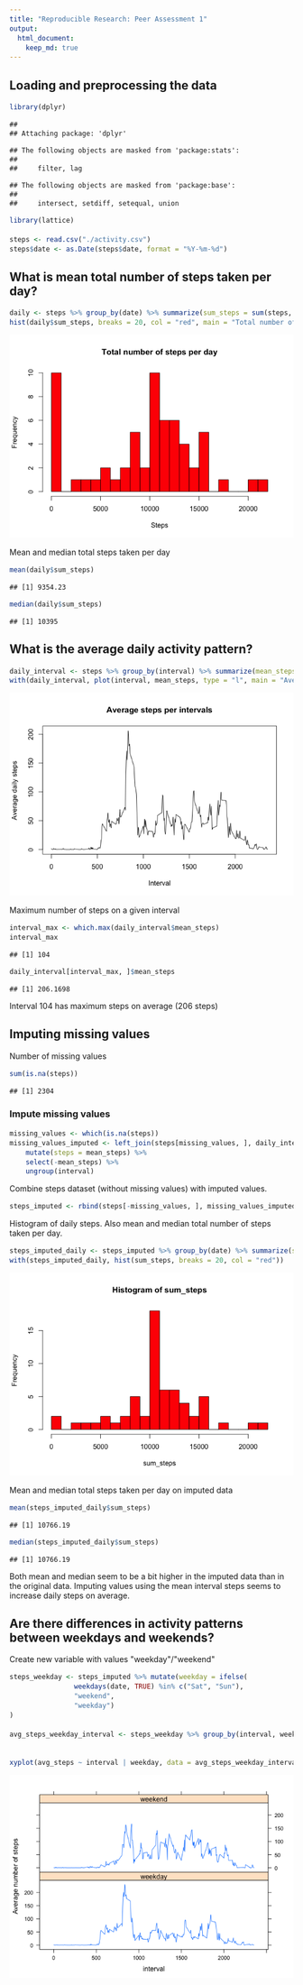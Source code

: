 ```yaml
---
title: "Reproducible Research: Peer Assessment 1"
output: 
  html_document:
    keep_md: true
---
```



## Loading and preprocessing the data

```r
library(dplyr)
```

```
## 
## Attaching package: 'dplyr'
```

```
## The following objects are masked from 'package:stats':
## 
##     filter, lag
```

```
## The following objects are masked from 'package:base':
## 
##     intersect, setdiff, setequal, union
```

```r
library(lattice)

steps <- read.csv("./activity.csv")
steps$date <- as.Date(steps$date, format = "%Y-%m-%d")
```

## What is mean total number of steps taken per day?

```r
daily <- steps %>% group_by(date) %>% summarize(sum_steps = sum(steps, na.rm = T))
hist(daily$sum_steps, breaks = 20, col = "red", main = "Total number of steps per day", xlab = "Steps")
```

![](PA1_template_files/figure-html/unnamed-chunk-2-1.png)<!-- -->

Mean and median total steps taken per day

```r
mean(daily$sum_steps)
```

```
## [1] 9354.23
```

```r
median(daily$sum_steps)
```

```
## [1] 10395
```

## What is the average daily activity pattern?

```r
daily_interval <- steps %>% group_by(interval) %>% summarize(mean_steps = mean(steps, na.rm = T))
with(daily_interval, plot(interval, mean_steps, type = "l", main = "Average steps per intervals", xlab = "Interval", ylab = "Average daily steps"))
```

![](PA1_template_files/figure-html/unnamed-chunk-4-1.png)<!-- -->

Maximum number of steps on a given interval

```r
interval_max <- which.max(daily_interval$mean_steps)
interval_max
```

```
## [1] 104
```

```r
daily_interval[interval_max, ]$mean_steps
```

```
## [1] 206.1698
```
Interval 104 has maximum steps on average (206 steps)

## Imputing missing values
Number of missing values

```r
sum(is.na(steps))
```

```
## [1] 2304
```
### Impute missing values


```r
missing_values <- which(is.na(steps))
missing_values_imputed <- left_join(steps[missing_values, ], daily_interval, by = "interval") %>%
    mutate(steps = mean_steps) %>%
    select(-mean_steps) %>%
    ungroup(interval) 
```
Combine steps dataset (without missing values) with imputed values.

```r
steps_imputed <- rbind(steps[-missing_values, ], missing_values_imputed)
```

Histogram of daily steps. Also mean and median total number of steps taken per day.

```r
steps_imputed_daily <- steps_imputed %>% group_by(date) %>% summarize(sum_steps = sum(steps))
with(steps_imputed_daily, hist(sum_steps, breaks = 20, col = "red"))
```

![](PA1_template_files/figure-html/unnamed-chunk-9-1.png)<!-- -->

Mean and median total steps taken per day on imputed data

```r
mean(steps_imputed_daily$sum_steps)
```

```
## [1] 10766.19
```

```r
median(steps_imputed_daily$sum_steps)
```

```
## [1] 10766.19
```
Both mean and median seem to be a bit higher in the imputed data than in the original data. Imputing values using the mean interval steps seems to increase daily steps on average.

## Are there differences in activity patterns between weekdays and weekends?
Create new variable with values "weekday"/"weekend"

```r
steps_weekday <- steps_imputed %>% mutate(weekday = ifelse(
                weekdays(date, TRUE) %in% c("Sat", "Sun"),
                "weekend",
                "weekday")
)

avg_steps_weekday_interval <- steps_weekday %>% group_by(interval, weekday) %>% summarise(avg_steps = mean(steps))


xyplot(avg_steps ~ interval | weekday, data = avg_steps_weekday_interval, type = "l", layout = c(1,2), ylab = "Average number of steps")
```

![](PA1_template_files/figure-html/unnamed-chunk-11-1.png)<!-- -->



